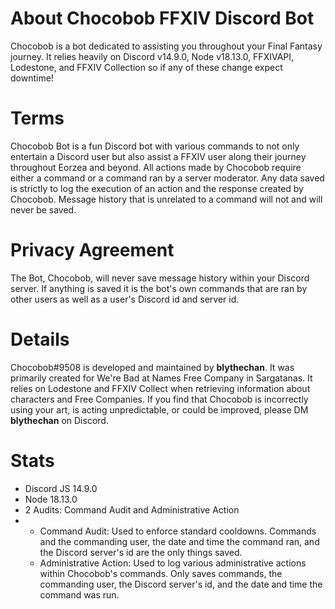 # About Chocobob FFXIV Discord Bot
Chocobob is a bot dedicated to assisting you throughout your Final Fantasy journey. It relies heavily on Discord v14.9.0, Node v18.13.0, FFXIVAPI, Lodestone, and FFXIV Collection so if any of these change expect downtime!

# Terms
Chocobob Bot is a fun Discord bot with various commands to not only entertain a Discord user but also assist a FFXIV user along their journey throughout Eorzea and beyond. All actions made by Chocobob require either a command or a command ran by a server moderator. Any data saved is strictly to log the execution of an action and the response created by Chocobob. Message history that is unrelated to a command will not and will never be saved.

# Privacy Agreement
The Bot, Chocobob, will never save message history within your Discord server. If anything is saved it is the bot's own commands that are ran by other users as well as a user's Discord id and server id.

# Details
Chocobob#9508 is developed and maintained by **blythechan**. It was primarily created for We're Bad at Names <BAN> Free Company in Sargatanas. It relies on Lodestone and FFXIV Collect when retrieving information about characters and Free Companies. If you find that Chocobob is incorrectly using your art, is acting unpredictable, or could be improved, please DM **blythechan** on Discord.

# Stats
- Discord JS 14.9.0
- Node 18.13.0
- 2 Audits: Command Audit and Administrative Action
- - Command Audit: Used to enforce standard cooldowns. Commands and the commanding user, the date and time the command ran, and the Discord server's id are the only things saved.
  - Administrative Action: Used to log various administrative actions within Chocobob's commands. Only saves commands, the commanding user, the Discord server's id, and the date and time the command was run.
